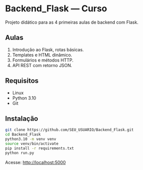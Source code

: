 # Backend_Flask — Curso

Projeto didático para as 4 primeiras aulas de backend com Flask.

## Aulas
1. Introdução ao Flask, rotas básicas.
2. Templates e HTML dinâmico.
3. Formulários e métodos HTTP.
4. API REST com retorno JSON.

## Requisitos
- Linux
- Python 3.10
- Git

## Instalação
```bash
git clone https://github.com/SEU_USUARIO/Backend_Flask.git
cd Backend_Flask
python3.10 -m venv venv
source venv/bin/activate
pip install -r requirements.txt
python run.py
```

Acesse: [http://localhost:5000](http://localhost:5000)
